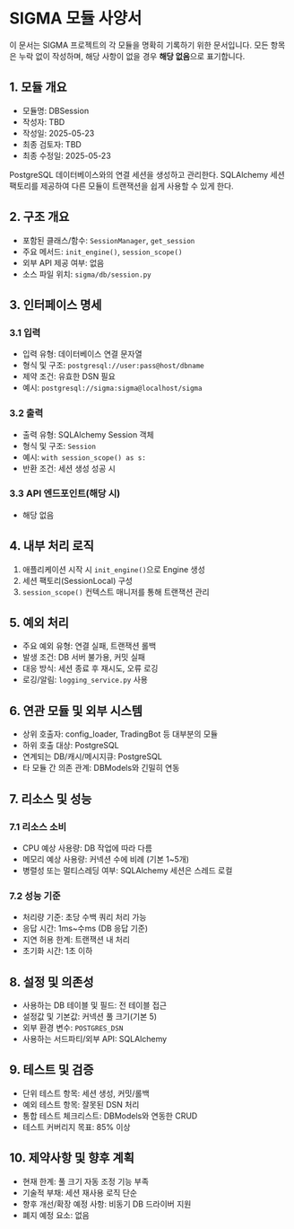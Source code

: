 # SIGMA 모듈 사양서

이 문서는 SIGMA 프로젝트의 각 모듈을 명확히 기록하기 위한 문서입니다. 모든 항목은 누락 없이 작성하며, 해당 사항이 없을 경우 **해당 없음**으로 표기합니다.

## 1. 모듈 개요
* 모듈명: DBSession
* 작성자: TBD
* 작성일: 2025-05-23
* 최종 검토자: TBD
* 최종 수정일: 2025-05-23

PostgreSQL 데이터베이스와의 연결 세션을 생성하고 관리한다. SQLAlchemy 세션 팩토리를 제공하여 다른 모듈이 트랜잭션을 쉽게 사용할 수 있게 한다.

## 2. 구조 개요
* 포함된 클래스/함수: `SessionManager`, `get_session`
* 주요 메서드: `init_engine()`, `session_scope()`
* 외부 API 제공 여부: 없음
* 소스 파일 위치: `sigma/db/session.py`

## 3. 인터페이스 명세
### 3.1 입력
* 입력 유형: 데이터베이스 연결 문자열
* 형식 및 구조: `postgresql://user:pass@host/dbname`
* 제약 조건: 유효한 DSN 필요
* 예시: `postgresql://sigma:sigma@localhost/sigma`

### 3.2 출력
* 출력 유형: SQLAlchemy Session 객체
* 형식 및 구조: `Session`
* 예시: `with session_scope() as s:`
* 반환 조건: 세션 생성 성공 시

### 3.3 API 엔드포인트(해당 시)
* 해당 없음

## 4. 내부 처리 로직
1. 애플리케이션 시작 시 `init_engine()`으로 Engine 생성
2. 세션 팩토리(SessionLocal) 구성
3. `session_scope()` 컨텍스트 매니저를 통해 트랜잭션 관리

## 5. 예외 처리
* 주요 예외 유형: 연결 실패, 트랜잭션 롤백
* 발생 조건: DB 서버 불가용, 커밋 실패
* 대응 방식: 세션 종료 후 재시도, 오류 로깅
* 로깅/알림: `logging_service.py` 사용

## 6. 연관 모듈 및 외부 시스템
* 상위 호출자: config_loader, TradingBot 등 대부분의 모듈
* 하위 호출 대상: PostgreSQL
* 연계되는 DB/캐시/메시지큐: PostgreSQL
* 타 모듈 간 의존 관계: DBModels와 긴밀히 연동

## 7. 리소스 및 성능
### 7.1 리소스 소비
* CPU 예상 사용량: DB 작업에 따라 다름
* 메모리 예상 사용량: 커넥션 수에 비례 (기본 1~5개)
* 병렬성 또는 멀티스레딩 여부: SQLAlchemy 세션은 스레드 로컬

### 7.2 성능 기준
* 처리량 기준: 초당 수백 쿼리 처리 가능
* 응답 시간: 1ms~수ms (DB 응답 기준)
* 지연 허용 한계: 트랜잭션 내 처리
* 초기화 시간: 1초 이하

## 8. 설정 및 의존성
* 사용하는 DB 테이블 및 필드: 전 테이블 접근
* 설정값 및 기본값: 커넥션 풀 크기(기본 5)
* 외부 환경 변수: `POSTGRES_DSN`
* 사용하는 서드파티/외부 API: SQLAlchemy

## 9. 테스트 및 검증
* 단위 테스트 항목: 세션 생성, 커밋/롤백
* 예외 테스트 항목: 잘못된 DSN 처리
* 통합 테스트 체크리스트: DBModels와 연동한 CRUD
* 테스트 커버리지 목표: 85% 이상

## 10. 제약사항 및 향후 계획
* 현재 한계: 풀 크기 자동 조정 기능 부족
* 기술적 부채: 세션 재사용 로직 단순
* 향후 개선/확장 예정 사항: 비동기 DB 드라이버 지원
* 폐지 예정 요소: 없음

